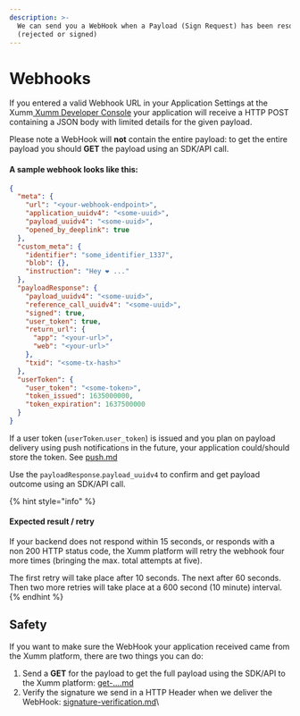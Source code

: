 ```yaml
---
description: >-
  We can send you a WebHook when a Payload (Sign Request) has been resolved
  (rejected or signed)
---
```


# Webhooks

If you entered a valid Webhook URL in your Application Settings at the Xumm[ Xumm Developer Console](https://apps.xumm.dev/) your application will receive a HTTP POST containing a JSON body with limited details for the given payload.

Please note a WebHook will **not** contain the entire payload: to get the entire payload you should **GET** the payload using an SDK/API call.

#### A sample webhook looks like this:

```json
{
  "meta": {
    "url": "<your-webhook-endpoint>",
    "application_uuidv4": "<some-uuid>",
    "payload_uuidv4": "<some-uuid>",
    "opened_by_deeplink": true
  },
  "custom_meta": {
    "identifier": "some_identifier_1337",
    "blob": {},
    "instruction": "Hey ❤️ ..."
  },
  "payloadResponse": {
    "payload_uuidv4": "<some-uuid>",
    "reference_call_uuidv4": "<some-uuid>",
    "signed": true,
    "user_token": true,
    "return_url": {
      "app": "<your-url>",
      "web": "<your-url>"
    },
    "txid": "<some-tx-hash>"
  },
  "userToken": {
    "user_token": "<some-token>",
    "token_issued": 1635000000,
    "token_expiration": 1637500000
  }
}
```

If a user token (`userToken`.`user_token`) is issued and you plan on payload delivery using push notifications in the future, your application could/should store the token. See [push.md](../../delivery/push.md "mention")

Use the `payloadResponse`.`payload_uuidv4` to confirm and get payload outcome using an SDK/API call.

{% hint style="info" %}
#### Expected result / retry

If your backend does not respond within 15 seconds, or responds with a non 200 HTTP status code, the Xumm platform will retry the webhook four more times (bringing the max. total attempts at five).

The first retry will take place after 10 seconds. The next after 60 seconds. Then two more retries will take place at a 600 second (10 minute) interval.
{% endhint %}

## Safety

If you want to make sure the WebHook your application received came from the Xumm platform, there are two things you can do:

1. Send a **GET** for the payload to get the full payload using the SDK/API to the Xumm platform: [get-....md](../../../../js-ts-sdk/sdk-syntax/xumm.payload-.../get-....md "mention")
2. Verify the signature we send in a HTTP Header when we deliver the WebHook: [signature-verification.md](signature-verification.md "mention")\
